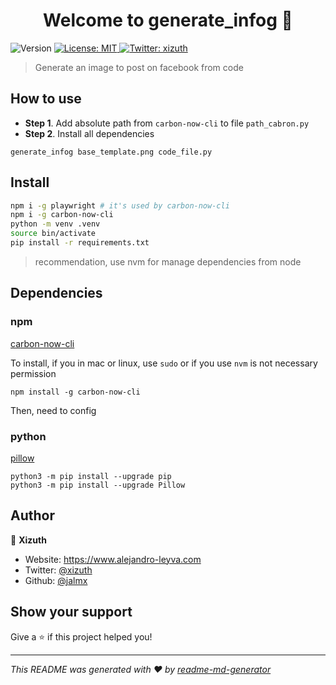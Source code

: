 <h1 align="center">Welcome to generate_infog 👋</h1>
<p>
  <img alt="Version" src="https://img.shields.io/badge/version-1.0.0-blue.svg?cacheSeconds=2592000" />
  <a href="#" target="_blank">
    <img alt="License: MIT" src="https://img.shields.io/badge/License-MIT-yellow.svg" />
  </a>
  <a href="https://twitter.com/xizuth" target="_blank">
    <img alt="Twitter: xizuth" src="https://img.shields.io/twitter/follow/xizuth.svg?style=social" />
  </a>
</p>

> Generate an image to post on facebook from code

## How to use

- **Step 1**. Add absolute path from `carbon-now-cli` to file `path_cabron.py`
- **Step 2**. Install all dependencies

```commandline
generate_infog base_template.png code_file.py 
```

## Install

```sh
npm i -g playwright # it's used by carbon-now-cli
npm i -g carbon-now-cli
python -m venv .venv
source bin/activate
pip install -r requirements.txt
```

> recommendation, use nvm for manage dependencies from node

## Dependencies

### npm
[carbon-now-cli](https://github.com/mixn/carbon-now-cli#examples)

To install, if you in mac or linux, use `sudo` or if you use `nvm` is not necessary permission 

```commandline
npm install -g carbon-now-cli
```

Then, need to config 

### python

[pillow](https://pillow.readthedocs.io/en/stable/index.html)

```commandline
python3 -m pip install --upgrade pip
python3 -m pip install --upgrade Pillow
```

## Author

👤 **Xizuth**

* Website: https://www.alejandro-leyva.com
* Twitter: [@xizuth](https://twitter.com/xizuth)
* Github: [@jalmx](https://github.com/jalmx)

## Show your support

Give a ⭐️ if this project helped you!

***
_This README was generated with ❤️ by [readme-md-generator](https://github.com/kefranabg/readme-md-generator)_